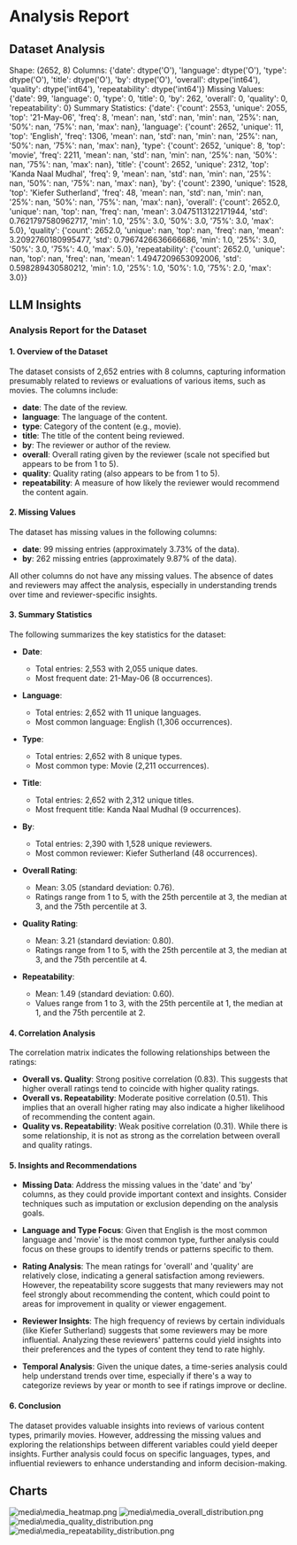 # Analysis Report

## Dataset Analysis
Shape: (2652, 8)
Columns:
{'date': dtype('O'), 'language': dtype('O'), 'type': dtype('O'), 'title': dtype('O'), 'by': dtype('O'), 'overall': dtype('int64'), 'quality': dtype('int64'), 'repeatability': dtype('int64')}
Missing Values:
{'date': 99, 'language': 0, 'type': 0, 'title': 0, 'by': 262, 'overall': 0, 'quality': 0, 'repeatability': 0}
Summary Statistics:
{'date': {'count': 2553, 'unique': 2055, 'top': '21-May-06', 'freq': 8, 'mean': nan, 'std': nan, 'min': nan, '25%': nan, '50%': nan, '75%': nan, 'max': nan}, 'language': {'count': 2652, 'unique': 11, 'top': 'English', 'freq': 1306, 'mean': nan, 'std': nan, 'min': nan, '25%': nan, '50%': nan, '75%': nan, 'max': nan}, 'type': {'count': 2652, 'unique': 8, 'top': 'movie', 'freq': 2211, 'mean': nan, 'std': nan, 'min': nan, '25%': nan, '50%': nan, '75%': nan, 'max': nan}, 'title': {'count': 2652, 'unique': 2312, 'top': 'Kanda Naal Mudhal', 'freq': 9, 'mean': nan, 'std': nan, 'min': nan, '25%': nan, '50%': nan, '75%': nan, 'max': nan}, 'by': {'count': 2390, 'unique': 1528, 'top': 'Kiefer Sutherland', 'freq': 48, 'mean': nan, 'std': nan, 'min': nan, '25%': nan, '50%': nan, '75%': nan, 'max': nan}, 'overall': {'count': 2652.0, 'unique': nan, 'top': nan, 'freq': nan, 'mean': 3.0475113122171944, 'std': 0.7621797580962717, 'min': 1.0, '25%': 3.0, '50%': 3.0, '75%': 3.0, 'max': 5.0}, 'quality': {'count': 2652.0, 'unique': nan, 'top': nan, 'freq': nan, 'mean': 3.2092760180995477, 'std': 0.7967426636666686, 'min': 1.0, '25%': 3.0, '50%': 3.0, '75%': 4.0, 'max': 5.0}, 'repeatability': {'count': 2652.0, 'unique': nan, 'top': nan, 'freq': nan, 'mean': 1.4947209653092006, 'std': 0.598289430580212, 'min': 1.0, '25%': 1.0, '50%': 1.0, '75%': 2.0, 'max': 3.0}}

## LLM Insights
### Analysis Report for the Dataset

#### 1. Overview of the Dataset
The dataset consists of 2,652 entries with 8 columns, capturing information presumably related to reviews or evaluations of various items, such as movies. The columns include:

- **date**: The date of the review.
- **language**: The language of the content.
- **type**: Category of the content (e.g., movie).
- **title**: The title of the content being reviewed.
- **by**: The reviewer or author of the review.
- **overall**: Overall rating given by the reviewer (scale not specified but appears to be from 1 to 5).
- **quality**: Quality rating (also appears to be from 1 to 5).
- **repeatability**: A measure of how likely the reviewer would recommend the content again.

#### 2. Missing Values
The dataset has missing values in the following columns:
- **date**: 99 missing entries (approximately 3.73% of the data).
- **by**: 262 missing entries (approximately 9.87% of the data).

All other columns do not have any missing values. The absence of dates and reviewers may affect the analysis, especially in understanding trends over time and reviewer-specific insights.

#### 3. Summary Statistics
The following summarizes the key statistics for the dataset:

- **Date**:
  - Total entries: 2,553 with 2,055 unique dates.
  - Most frequent date: 21-May-06 (8 occurrences).

- **Language**:
  - Total entries: 2,652 with 11 unique languages.
  - Most common language: English (1,306 occurrences).

- **Type**:
  - Total entries: 2,652 with 8 unique types.
  - Most common type: Movie (2,211 occurrences).

- **Title**:
  - Total entries: 2,652 with 2,312 unique titles.
  - Most frequent title: Kanda Naal Mudhal (9 occurrences).

- **By**:
  - Total entries: 2,390 with 1,528 unique reviewers.
  - Most common reviewer: Kiefer Sutherland (48 occurrences).

- **Overall Rating**:
  - Mean: 3.05 (standard deviation: 0.76).
  - Ratings range from 1 to 5, with the 25th percentile at 3, the median at 3, and the 75th percentile at 3.

- **Quality Rating**:
  - Mean: 3.21 (standard deviation: 0.80).
  - Ratings range from 1 to 5, with the 25th percentile at 3, the median at 3, and the 75th percentile at 4.

- **Repeatability**:
  - Mean: 1.49 (standard deviation: 0.60).
  - Values range from 1 to 3, with the 25th percentile at 1, the median at 1, and the 75th percentile at 2.

#### 4. Correlation Analysis
The correlation matrix indicates the following relationships between the ratings:

- **Overall vs. Quality**: Strong positive correlation (0.83). This suggests that higher overall ratings tend to coincide with higher quality ratings.
- **Overall vs. Repeatability**: Moderate positive correlation (0.51). This implies that an overall higher rating may also indicate a higher likelihood of recommending the content again.
- **Quality vs. Repeatability**: Weak positive correlation (0.31). While there is some relationship, it is not as strong as the correlation between overall and quality ratings.

#### 5. Insights and Recommendations
- **Missing Data**: Address the missing values in the 'date' and 'by' columns, as they could provide important context and insights. Consider techniques such as imputation or exclusion depending on the analysis goals.
  
- **Language and Type Focus**: Given that English is the most common language and 'movie' is the most common type, further analysis could focus on these groups to identify trends or patterns specific to them.

- **Rating Analysis**: The mean ratings for 'overall' and 'quality' are relatively close, indicating a general satisfaction among reviewers. However, the repeatability score suggests that many reviewers may not feel strongly about recommending the content, which could point to areas for improvement in quality or viewer engagement.

- **Reviewer Insights**: The high frequency of reviews by certain individuals (like Kiefer Sutherland) suggests that some reviewers may be more influential. Analyzing these reviewers' patterns could yield insights into their preferences and the types of content they tend to rate highly.

- **Temporal Analysis**: Given the unique dates, a time-series analysis could help understand trends over time, especially if there's a way to categorize reviews by year or month to see if ratings improve or decline.

#### 6. Conclusion
The dataset provides valuable insights into reviews of various content types, primarily movies. However, addressing the missing values and exploring the relationships between different variables could yield deeper insights. Further analysis could focus on specific languages, types, and influential reviewers to enhance understanding and inform decision-making.

## Charts
![media\media_heatmap.png](media\media_heatmap.png)
![media\media_overall_distribution.png](media\media_overall_distribution.png)
![media\media_quality_distribution.png](media\media_quality_distribution.png)
![media\media_repeatability_distribution.png](media\media_repeatability_distribution.png)

